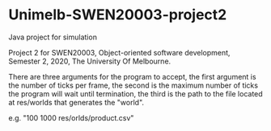 # Unimelb-SWEN20003-project2
Java project for simulation

Project 2 for SWEN20003, Object-oriented software development, Semester 2, 2020, The University Of Melbourne.

There are three arguments for the program to accept, the first argument is the number of ticks per frame,
the second is the maximum number of ticks the program will wait until termination, the third is the path
to the file located at res/worlds that generates the "world".

e.g. "100 1000 res/orlds/product.csv"

